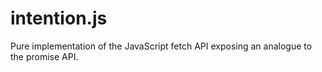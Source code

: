 # intention.js
Pure implementation of the JavaScript fetch API exposing an analogue to the promise API.
